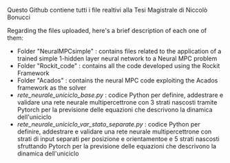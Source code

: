 
Questo Github contiene tutti i file realtivi alla Tesi Magistrale di Niccolò Bonucci

Regarding the files uploaded, here's a brief description of each one of them:
- Folder "NeuralMPCsimple" : contains files related to the application of a trained simple 1-hidden layer neural network to a Neural MPC problem
- Folder "Rockit_code" : contains all the code developed using the Rockit Framework
- Folder "Acados" : contains the neural MPC code exploiting the Acados framework as the solver
- *rete_neurale_uniciclo_base.py* : codice Python per definire, addestrare e validare una rete neurale multipercettrone con 3 strati nascosti tramite Pytorch per la previsione delle equazioni che descrivono la dinamica dell'uniciclo
- *rete_neurale_uniciclo_var_stato_separate.py* : codice Python per definire, addestrare e validare una rete neurale multipercettrone con strati di input separati per posizione e orientamentoe e 5 strati nascosti sfruttando Pytorch per la previsione delle equazioni che descrivono la dinamica dell'uniciclo

